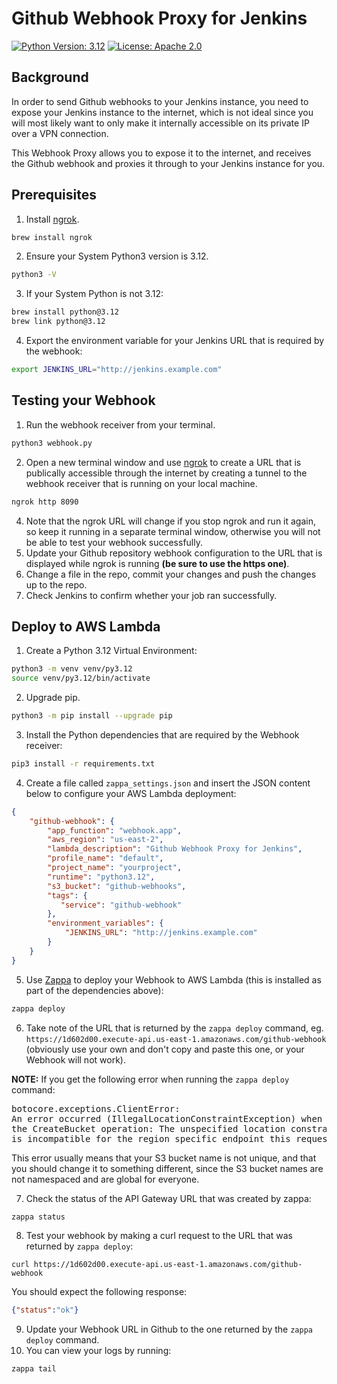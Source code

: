 # Github Webhook Proxy for Jenkins

[![Python Version: 3.12](
https://img.shields.io/badge/Python%20application-v3.12-blue
)](https://www.python.org/downloads/release/python-3123/)
[![License: Apache 2.0](
https://img.shields.io/github/license/ashleykleynhans/github-webhook-jenkins?ts=300
)](https://opensource.org/licenses/GPL-3.0)

## Background

In order to send Github webhooks to your Jenkins instance, you need to expose your
Jenkins instance to the internet, which is not ideal since you will most likely want
to only make it internally accessible on its private IP over a VPN connection.

This Webhook Proxy allows you to expose it to the internet, and receives the Github
webhook and proxies it through to your Jenkins instance for you.

## Prerequisites

1. Install [ngrok](https://ngrok.com/).
```bash
brew install ngrok
```
2. Ensure your System Python3 version is 3.12.
```bash
python3 -V
```
3. If your System Python is not 3.12:
```bash
brew install python@3.12
brew link python@3.12
```
4. Export the environment variable for your Jenkins URL that is required by the webhook:
```bash
export JENKINS_URL="http://jenkins.example.com"
```

## Testing your Webhook

1. Run the webhook receiver from your terminal.
```bash
python3 webhook.py
```
2. Open a new terminal window and use [ngrok](https://ngrok.com/) to create
a URL that is publically accessible through the internet by creating a tunnel
to the webhook receiver that is running on your local machine.
```bash
ngrok http 8090
```
4. Note that the ngrok URL will change if you stop ngrok and run it again,
   so keep it running in a separate terminal window, otherwise you will not
   be able to test your webhook successfully.
5. Update your Github repository  webhook configuration to the URL that is
   displayed while ngrok is running **(be sure to use the https one)**.
6. Change a file in the repo, commit your changes and push the changes up
   to the repo.
7. Check Jenkins to confirm whether your job ran successfully.

## Deploy to AWS Lambda

1. Create a Python 3.12 Virtual Environment:
```bash
python3 -m venv venv/py3.12
source venv/py3.12/bin/activate
```
2. Upgrade pip.
```bash
python3 -m pip install --upgrade pip
```
3. Install the Python dependencies that are required by the Webhook receiver:
```bash
pip3 install -r requirements.txt
```
4. Create a file called `zappa_settings.json` and insert the JSON content below
to configure your AWS Lambda deployment:
```json
{
    "github-webhook": {
        "app_function": "webhook.app",
        "aws_region": "us-east-2",
        "lambda_description": "Github Webhook Proxy for Jenkins",
        "profile_name": "default",
        "project_name": "yourproject",
        "runtime": "python3.12",
        "s3_bucket": "github-webhooks",
        "tags": {
           "service": "github-webhook"
        },
        "environment_variables": {
            "JENKINS_URL": "http://jenkins.example.com"
        }
    }
}
```
5. Use [Zappa](https://github.com/Zappa/Zappa) to deploy your Webhook
to AWS Lambda (this is installed as part of the dependencies above):
```bash
zappa deploy
```
6. Take note of the URL that is returned by the `zappa deploy` command,
eg. `https://1d602d00.execute-api.us-east-1.amazonaws.com/github-webhook`
   (obviously use your own and don't copy and paste this one, or your
Webhook will not work).

**NOTE:** If you get the following error when running the `zappa deploy` command:

<pre>
botocore.exceptions.ClientError:
An error occurred (IllegalLocationConstraintException) when calling
the CreateBucket operation: The unspecified location constraint
is incompatible for the region specific endpoint this request was sent to.
</pre>

This error usually means that your S3 bucket name is not unique, and that you
should change it to something different, since the S3 bucket names are not
namespaced and are global for everyone.

7. Check the status of the API Gateway URL that was created by zappa:
```bash
zappa status
```
8. Test your webhook by making a curl request to the URL that was returned
by `zappa deploy`:
```
curl https://1d602d00.execute-api.us-east-1.amazonaws.com/github-webhook
```
You should expect the following response:
```json
{"status":"ok"}
```
9. Update your Webhook URL in Github to the one returned by the
`zappa deploy` command.
10. You can view your logs by running:
```bash
zappa tail
```
